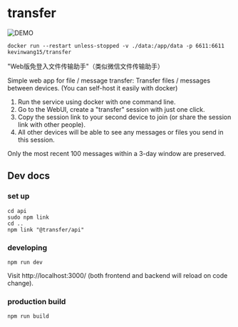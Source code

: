 # transfer

![DEMO](./demo.gif)

```
docker run --restart unless-stopped -v ./data:/app/data -p 6611:6611 kevinwang15/transfer
```

"Web版免登入文件传输助手"（类似微信文件传输助手）

Simple web app for file / message transfer: Transfer files / messages between devices. (You can self-host it easily with docker)

1. Run the service using docker with one command line.
2. Go to the WebUI, create a "transfer" session with just one click.
3. Copy the session link to your second device to join (or share the session link with other people).
4. All other devices will be able to see any messages or files you send in this session.

Only the most recent 100 messages within a 3-day window are preserved.

## Dev docs

### set up

```
cd api
sudo npm link
cd ..
npm link "@transfer/api"
```

### developing

```
npm run dev
```

Visit http://localhost:3000/ (both frontend and backend will reload on code change).

### production build

```
npm run build
```
